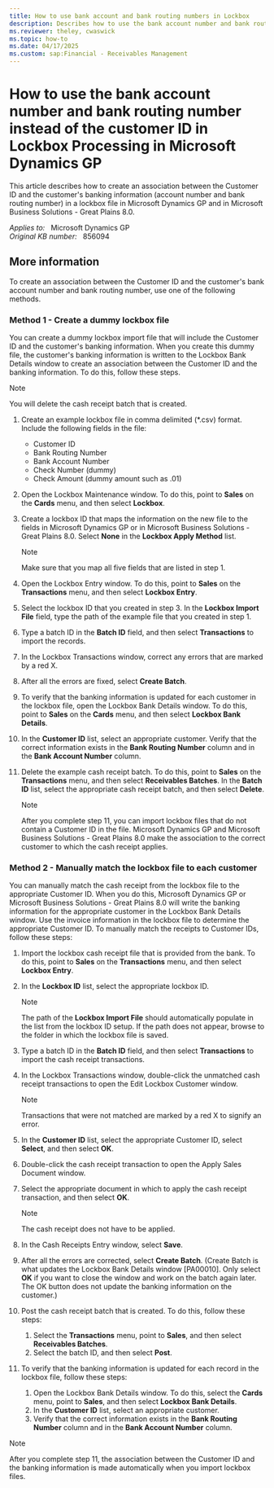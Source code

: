 ```yaml
---
title: How to use bank account and bank routing numbers in Lockbox
description: Describes how to use the bank account number and bank routing number instead of the customer ID in Lockbox Processing in Microsoft Dynamics GP.
ms.reviewer: theley, cwaswick
ms.topic: how-to
ms.date: 04/17/2025
ms.custom: sap:Financial - Receivables Management
---
```

# How to use the bank account number and bank routing number instead of the customer ID in Lockbox Processing in Microsoft Dynamics GP

This article describes how to create an association between the Customer ID and the customer's banking information (account number and bank routing number) in a lockbox file in Microsoft Dynamics GP and in Microsoft Business Solutions - Great Plains 8.0.

_Applies to:_ &nbsp; Microsoft Dynamics GP  
_Original KB number:_ &nbsp; 856094

## More information

To create an association between the Customer ID and the customer's bank account number and bank routing number, use one of the following methods.

### Method 1 - Create a dummy lockbox file

You can create a dummy lockbox import file that will include the Customer ID and the customer's banking information. When you create this dummy file, the customer's banking information is written to the Lockbox Bank Details window to create an association between the Customer ID and the banking information. To do this, follow these steps.

> [!NOTE]
> You will delete the cash receipt batch that is created.

1. Create an example lockbox file in comma delimited (*.csv) format. Include the following fields in the file:
   - Customer ID
   - Bank Routing Number
   - Bank Account Number
   - Check Number (dummy)
   - Check Amount (dummy amount such as .01)
2. Open the Lockbox Maintenance window. To do this, point to **Sales** on the **Cards** menu, and then select **Lockbox**.
3. Create a lockbox ID that maps the information on the new file to the fields in Microsoft Dynamics GP or in Microsoft Business Solutions - Great Plains 8.0. Select **None** in the **Lockbox Apply Method** list.

    > [!NOTE]
    > Make sure that you map all five fields that are listed in step 1.

4. Open the Lockbox Entry window. To do this, point to **Sales** on the **Transactions** menu, and then select **Lockbox Entry**.
5. Select the lockbox ID that you created in step 3. In the **Lockbox Import File** field, type the path of the example file that you created in step 1.
6. Type a batch ID in the **Batch ID** field, and then select **Transactions** to import the records.
7. In the Lockbox Transactions window, correct any errors that are marked by a red X.
8. After all the errors are fixed, select **Create Batch**.
9. To verify that the banking information is updated for each customer in the lockbox file, open the Lockbox Bank Details window. To do this, point to **Sales** on the **Cards** menu, and then select **Lockbox Bank Details**.
10. In the **Customer ID** list, select an appropriate customer. Verify that the correct information exists in the **Bank Routing Number** column and in the **Bank Account Number** column.
11. Delete the example cash receipt batch. To do this, point to **Sales** on the **Transactions** menu, and then select **Receivables Batches**. In the **Batch ID** list, select the appropriate cash receipt batch, and then select **Delete**.

    > [!NOTE]
    > After you complete step 11, you can import lockbox files that do not contain a Customer ID in the file. Microsoft Dynamics GP and Microsoft Business Solutions - Great Plains 8.0 make the association to the correct customer to which the cash receipt applies.

### Method 2 - Manually match the lockbox file to each customer

You can manually match the cash receipt from the lockbox file to the appropriate Customer ID. When you do this, Microsoft Dynamics GP or Microsoft Business Solutions - Great Plains 8.0 will write the banking information for the appropriate customer in the Lockbox Bank Details window. Use the invoice information in the lockbox file to determine the appropriate Customer ID. To manually match the receipts to Customer IDs, follow these steps:

1. Import the lockbox cash receipt file that is provided from the bank. To do this, point to **Sales** on the **Transactions** menu, and then select **Lockbox Entry**.
2. In the **Lockbox ID** list, select the appropriate lockbox ID.

    > [!NOTE]
    > The path of the **Lockbox Import File** should automatically populate in the list from the lockbox ID setup. If the path does not appear, browse to the folder in which the lockbox file is saved.

3. Type a batch ID in the **Batch ID** field, and then select **Transactions** to import the cash receipt transactions.
4. In the Lockbox Transactions window, double-click the unmatched cash receipt transactions to open the Edit Lockbox Customer window.

    > [!NOTE]
    > Transactions that were not matched are marked by a red X to signify an error.

5. In the **Customer ID** list, select the appropriate Customer ID, select **Select**, and then select **OK**.
6. Double-click the cash receipt transaction to open the Apply Sales Document window.
7. Select the appropriate document in which to apply the cash receipt transaction, and then select **OK**.

    > [!NOTE]
    > The cash receipt does not have to be applied.

8. In the Cash Receipts Entry window, select **Save**.

9. After all the errors are corrected, select **Create Batch**. (Create Batch is what updates the Lockbox Bank Details window [PA00010]. Only select **OK** if you want to close the window and work on the batch again later. The OK button does not update the banking information on the customer.)

10. Post the cash receipt batch that is created. To do this, follow these steps:

    1. Select the **Transactions** menu, point to **Sales**, and then select **Receivables Batches**.
    2. Select the batch ID, and then select **Post**.

11. To verify that the banking information is updated for each record in the lockbox file, follow these steps:

    1. Open the Lockbox Bank Details window. To do this, select the **Cards** menu, point to **Sales**, and then select **Lockbox Bank Details**.
    2. In the **Customer ID** list, select an appropriate customer.
    3. Verify that the correct information exists in the **Bank Routing Number** column and in the **Bank Account Number** column.

> [!NOTE]
> After you complete step 11, the association between the Customer ID and the banking information is made automatically when you import lockbox files.
